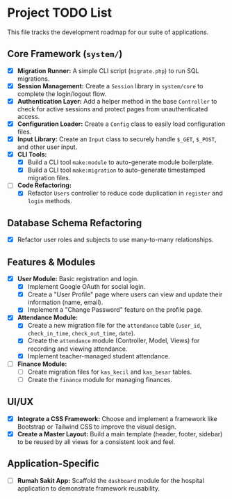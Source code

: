 # Project TODO List

This file tracks the development roadmap for our suite of applications.

## Core Framework (`system/`)

- [x] **Migration Runner:** A simple CLI script (`migrate.php`) to run SQL migrations.
- [x] **Session Management:** Create a `Session` library in `system/core` to complete the login/logout flow.
- [x] **Authentication Layer:** Add a helper method in the base `Controller` to check for active sessions and protect pages from unauthenticated access.
- [x] **Configuration Loader:** Create a `Config` class to easily load configuration files.
- [x] **Input Library:** Create an `Input` class to securely handle `$_GET`, `$_POST`, and other user input.
- [x] **CLI Tools:**
    - [x] Build a CLI tool `make:module` to auto-generate module boilerplate.
    - [x] Build a CLI tool `make:migration` to auto-generate timestamped migration files.
- [ ] **Code Refactoring:**
    - [x] Refactor `Users` controller to reduce code duplication in `register` and `login` methods.

## Database Schema Refactoring

- [x] Refactor user roles and subjects to use many-to-many relationships.

## Features & Modules

- [x] **User Module:** Basic registration and login.
    - [x] Implement Google OAuth for social login.
    - [x] Create a "User Profile" page where users can view and update their information (name, email).
    - [x] Implement a "Change Password" feature on the profile page.
- [x] **Attendance Module:**
    - [x] Create a new migration file for the `attendance` table (`user_id`, `check_in_time`, `check_out_time`, `date`).
    - [x] Create the `attendance` module (Controller, Model, Views) for recording and viewing attendance.
    - [x] Implement teacher-managed student attendance.
- [ ] **Finance Module:**
    - [ ] Create migration files for `kas_kecil` and `kas_besar` tables.
    - [ ] Create the `finance` module for managing finances.

## UI/UX

- [x] **Integrate a CSS Framework:** Choose and implement a framework like Bootstrap or Tailwind CSS to improve the visual design.
- [x] **Create a Master Layout:** Build a main template (header, footer, sidebar) to be reused by all views for a consistent look and feel.

## Application-Specific

- [ ] **Rumah Sakit App:** Scaffold the `dashboard` module for the hospital application to demonstrate framework reusability.